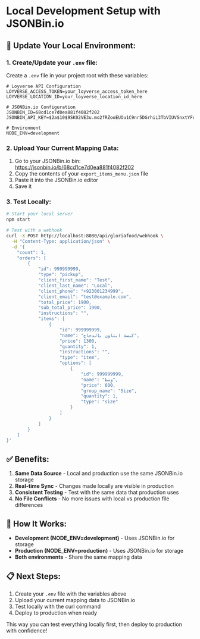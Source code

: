 # Local Development Setup with JSONBin.io

## 🔧 **Update Your Local Environment:**

### 1. **Create/Update your `.env` file:**

Create a `.env` file in your project root with these variables:

```env
# Loyverse API Configuration
LOYVERSE_ACCESS_TOKEN=your_loyverse_access_token_here
LOYVERSE_LOCATION_ID=your_loyverse_location_id_here

# JSONBin.io Configuration
JSONBIN_ID=68cd1ce7d0ea881f4082f202
JSONBIN_API_KEY=$2a$10$9SK02VE3u.mo2fRZooEUOu1C9nr5DGrhii3TbVIUVSnxtYFrQ4tAO

# Environment
NODE_ENV=development
```

### 2. **Upload Your Current Mapping Data:**

1. Go to your JSONBin.io bin: https://jsonbin.io/b/68cd1ce7d0ea881f4082f202
2. Copy the contents of your `export_items_menu.json` file
3. Paste it into the JSONBin.io editor
4. Save it

### 3. **Test Locally:**

```bash
# Start your local server
npm start

# Test with a webhook
curl -X POST http://localhost:8080/api/gloriafood/webhook \
  -H "Content-Type: application/json" \
  -d '{
    "count": 1,
    "orders": [
        {
            "id": 999999999,
            "type": "pickup",
            "client_first_name": "Test",
            "client_last_name": "Local",
            "client_phone": "+923001234999",
            "client_email": "test@example.com",
            "total_price": 1900,
            "sub_total_price": 1900,
            "instructions": "",
            "items": [
                {
                    "id": 999999999,
                    "name": "كبسة ابتاون بالدجاج",
                    "price": 1300,
                    "quantity": 1,
                    "instructions": "",
                    "type": "item",
                    "options": [
                        {
                            "id": 999999999,
                            "name": "وسط",
                            "price": 600,
                            "group_name": "Size",
                            "quantity": 1,
                            "type": "size"
                        }
                    ]
                }
            ]
        }
    ]
}'
```

## ✅ **Benefits:**

1. **Same Data Source** - Local and production use the same JSONBin.io storage
2. **Real-time Sync** - Changes made locally are visible in production
3. **Consistent Testing** - Test with the same data that production uses
4. **No File Conflicts** - No more issues with local vs production file differences

## 🔄 **How It Works:**

- **Development (NODE_ENV=development)** - Uses JSONBin.io for storage
- **Production (NODE_ENV=production)** - Uses JSONBin.io for storage
- **Both environments** - Share the same mapping data

## 📋 **Next Steps:**

1. Create your `.env` file with the variables above
2. Upload your current mapping data to JSONBin.io
3. Test locally with the curl command
4. Deploy to production when ready

This way you can test everything locally first, then deploy to production with confidence!

